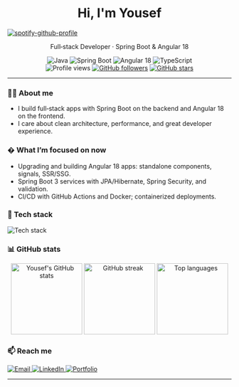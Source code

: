 
<h1 align="center">Hi, I'm Yousef</h1>

[![spotify-github-profile](https://spotify-github-profile.kittinanx.com/api/view?uid=hzmvbl4xcl8akesyb259qv07t&cover_image=true&theme=default&show_offline=false&background_color=121212&interchange=false)](https://spotify-github-profile.kittinanx.com/api/view?uid=hzmvbl4xcl8akesyb259qv07t&redirect=true)


<p align="center">Full‑stack Developer · Spring Boot & Angular 18</p>

<p align="center">
	<img src="https://img.shields.io/badge/Java-ED8B00?style=for-the-badge&logo=openjdk&logoColor=white" alt="Java"/>
	<img src="https://img.shields.io/badge/Spring_Boot-6DB33F?style=for-the-badge&logo=spring%20boot&logoColor=white" alt="Spring Boot"/>
	<img src="https://img.shields.io/badge/Angular-18-DD0031?style=for-the-badge&logo=angular&logoColor=white" alt="Angular 18"/>
	<img src="https://img.shields.io/badge/TypeScript-3178C6?style=for-the-badge&logo=typescript&logoColor=white" alt="TypeScript"/>
	<br/>
	<img src="https://komarev.com/ghpvc/?username=YousefAlalwan04&style=flat-square&color=0E75B6" alt="Profile views"/>
	<a href="https://github.com/YousefAlalwan04?tab=followers"><img src="https://img.shields.io/github/followers/YousefAlalwan04?label=Followers&style=flat-square" alt="GitHub followers"/></a>
	<a href="https://github.com/YousefAlalwan04?tab=stars"><img src="https://img.shields.io/github/stars/YousefAlalwan04?affiliations=OWNER%2CCOLLABORATOR&style=flat-square" alt="GitHub stars"/></a>
  
</p>

---

### 👨‍💻 About me
- I build full‑stack apps with Spring Boot on the backend and Angular 18 on the frontend.
- I care about clean architecture, performance, and great developer experience.

### � What I’m focused on now
- Upgrading and building Angular 18 apps: standalone components, signals, SSR/SSG.
- Spring Boot 3 services with JPA/Hibernate, Spring Security, and validation.
- CI/CD with GitHub Actions and Docker; containerized deployments.

### 🧰 Tech stack
<p>
	<img src="https://skillicons.dev/icons?i=java,spring,angular,ts,html,css,bootstrap,nodejs,mysql,github,postman&perline=11" alt="Tech stack"/>
</p>

### 📊 GitHub stats
<div align="center">
	<img height="160" src="https://github-readme-stats.vercel.app/api?username=YousefAlalwan04&show_icons=true&theme=transparent&hide_border=true" alt="Yousef's GitHub stats"/>
	<img height="160" src="https://github-readme-streak-stats.herokuapp.com?user=YousefAlalwan04&theme=transparent&hide_border=true" alt="GitHub streak"/>
	<img height="160" src="https://github-readme-stats.vercel.app/api/top-langs/?username=YousefAlalwan04&layout=compact&theme=transparent&hide_border=true" alt="Top languages"/>
</div>

### 📫 Reach me
<p>
	<a href="mailto:yousefalabbadi04@gmail.com" title="Email">
		<img src="https://img.shields.io/badge/Email-0A66C2?style=for-the-badge&logo=gmail&logoColor=white" alt="Email"/>
	</a>
	<a href="https://www.linkedin.com/in/yousef-al-alwan-48995220a/" target="_blank" title="LinkedIn">
		<img src="https://img.shields.io/badge/LinkedIn-0A66C2?style=for-the-badge&logo=linkedin&logoColor=white" alt="LinkedIn"/>
	</a>
	<a href="https://yousefalalwan04.github.io" target="_blank" title="Portfolio">
		<img src="https://img.shields.io/badge/Portfolio-111111?style=for-the-badge&logo=vercel&logoColor=white" alt="Portfolio"/>
	</a>
</p>

---


